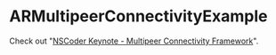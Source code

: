 # ARMultipeerConnectivityExample

Check out "[NSCoder Keynote - Multipeer Connectivity Framework](http://www.slideshare.net/alexruperez/multipeer-connectivity-framework)".
